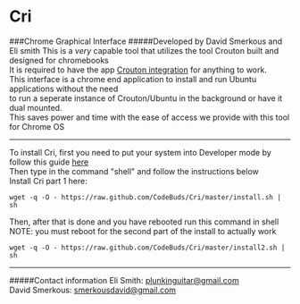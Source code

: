 # Cri
###Chrome Graphical Interface
#####Developed by David Smerkous and Eli smith
This is a *very* capable tool that utilizes the tool Crouton built and designed for chromebooks<br>
It is required to have the app <a href="https://chrome.google.com/webstore/detail/crouton-integration/gcpneefbbnfalgjniomfjknbcgkbijom" target="_new">Crouton integration</a> for anything to work.<br>
This interface is a chrome end application to install and run Ubuntu applications without the need<br>
to run a seperate instance of Crouton/Ubuntu in the background or have it dual mounted.<br>
This saves power and time with the ease of access we provide with this tool for Chrome OS <br>
______
To install Cri, first you need to put your system into Developer mode by follow this guide <a href="http://www.howtogeek.com/210817/how-to-enable-developer-mode-on-your-chromebook/" target="_new">here</a><br>
Then type in the command "shell" and follow the instructions below <br>
Install Cri part 1 here: <br>

    wget -q -O - https://raw.github.com/CodeBuds/Cri/master/install.sh | sh
Then, after that is done and you have rebooted run this command in shell <br>
NOTE: you must reboot for the second part of the install to actually work<br>

    wget -q -O - https://raw.github.com/CodeBuds/Cri/master/install2.sh | sh
 ______
#####Contact information
Eli Smith: plunkinguitar@gmail.com <br>
David Smerkous: smerkousdavid@gmail.com <br>
